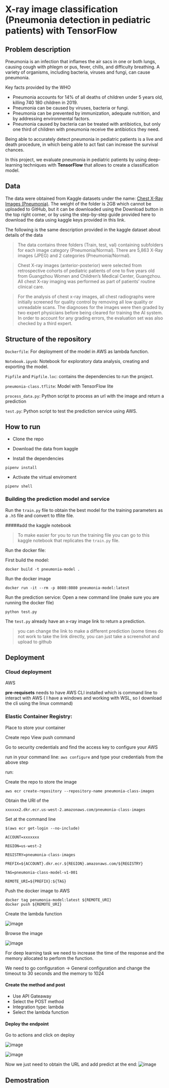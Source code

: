 
# X-ray image classification (Pneumonia detection in pediatric patients) with TensorFlow

## Problem description

Pneumonia is an infection that inflames the air sacs in one or both lungs, causing cough with phlegm or pus, fever, chills, and difficulty breathing. A variety of organisms, including bacteria, viruses and fungi, can cause pneumonia. 

Key facts provided by the WHO

-   Pneumonia accounts for 14% of all deaths of children under 5 years old, killing 740 180 children in 2019.
-   Pneumonia can be caused by viruses, bacteria or fungi.
-   Pneumonia can be prevented by immunization, adequate nutrition, and by addressing environmental factors.
-   Pneumonia caused by bacteria can be treated with antibiotics, but only one third of children with pneumonia receive the antibiotics they need.

Being able to accurately detect pneumonia in pediatric patients is a live and death procedure, in which being able to act fast can increase the survival chances.

In this project, we evaluate pneumonia in pediatric patients by using deep-learning techniques with **TensorFlow** that allows to create a classification model.

## Data

The data were obtained from Kaggle datasets under the name: [Chest X-Ray Images (Pneumonia)](https://www.kaggle.com/datasets/paultimothymooney/chest-xray-pneumonia). The weight of the folder is 2GB which cannot be uploaded to GitHub, but it can be downloaded using the Download button in the top right corner, or by using the step-by-step guide provided here to download the data using kaggle keys provided in this link. 

The following is the same description provided in the kaggle dataset about details of the data

> The data contains three folders (Train, test, val) containing subfolders for each image category (Pneumonia/Normal). There are 5,863 X-Ray images (JPEG) and 2 categories (Pneumonia/Normal). 

> Chest X-ray images (anterior-posterior) were selected from retrospective cohorts of pediatric patients of one to five years old from Guangzhou Women and Children’s Medical Center, Guangzhou. All chest X-ray imaging was performed as part of patients’ routine clinical care.

> For the analysis of chest x-ray images, all chest radiographs were initially screened for quality control by removing all low quality or unreadable scans. The diagnoses for the images were then graded by two expert physicians before being cleared for training the AI system. In order to account for any grading errors, the evaluation set was also checked by a third expert.

## Structure of the repository

``Dockerfile``: For deployment of the model in AWS as lambda function.

``Notebook.ipynb``: Notebook for exploratory data analysis, creating and exporting the model. 

``Pipfile`` and ``Pipfile.loc``: contains the dependencies to run the project.

``pneumonia-class.tflite``: Model with TensorFlow lite

``process_data.py``: Python script to process an url with the image and return a prediction

``test.py``: Python script to test the prediction service using AWS. 

## How to run

- Clone the repo

- Download the data from kaggle

- Install the dependencies
```
pipenv install
```
- Activate the virtual enviroment

```
pipenv shell
```

### Building the prediction model and service

Run the ``train.py`` file to obtain the best model for the training parameters as a ``.h5`` file and convert to tflite file.

#####add the kaggle notebook
> To make easier for you to run the training file you can go to this kaggle notebook that replicates the ``train.py`` file.

Run the docker file:

First build the model:

```
docker build -t pneumonia-model .
```
Run the docker image
```
docker run -it --rm -p 8080:8080 pneumonia-model:latest
```
Run the prediction service: Open a new command line (make sure you are running the docker file)
```
python test.py
```
The ``test.py`` already have an x-ray image link to return a prediction. 

> you can change the link to make a different prediction (some times do not work to take the link directly, you can just take a screenshot and upload to github

## Deployment

### Cloud deployment

AWS

**pre-requisets**  needs to have AWS CLI installed which is command line to interact with AWS ( I have a windows and working with WSL, so I download the cli using the linux command)

### Elastic Container Registry:

Place to store your container

Create repo View push command

Go to security credentials and find the access key to configure your AWS

run in your command line:  `aws configure`  and type your credentials from the above step

run:

Create the repo to store the image
```
aws ecr create-repository --repository-name pneumonia-class-images
```
Obtain the URI of the 
```
xxxxxx2.dkr.ecr.us-west-2.amazonaws.com/pneumonia-class-images
```
Set at the command line
```
$(aws ecr get-login --no-include)

ACCOUNT=xxxxxxx

REGION=us-west-2

REGISTRY=pneumonia-class-images

PREFIX=${ACCOUNT}.dkr.ecr.${REGION}.amazonaws.com/${REGISTRY}

TAG=pneumonia-class-model-v1-001

REMOTE_URI=${PREFIX}:${TAG}
```

Push the docker image to AWS
```
docker tag penumonia-model:latest ${REMOTE_URI}
docker push ${REMOTE_URI}
```

Create the lambda function

![image](https://user-images.githubusercontent.com/46135649/207652437-dfd995f8-6135-4229-b6a2-38183d273afa.png)

Browse the image

![image](https://user-images.githubusercontent.com/46135649/207652976-6470c49a-27f7-409d-80d5-402dbf83f298.png)

For deep learning task we need to increase the time of the response and the memory allocated to perform the function. 

We need to go configuration -> General configuration and change the timeout to 30 seconds and the memory to 1024

#### Create the method and post

- Use API Gateaway
- Select the POST method
- Integration type: lambda
- Select the lambda function

#### Deploy the endpoint

Go to actions and click on deploy

![image](https://user-images.githubusercontent.com/46135649/207659795-fddbf3a3-1dc3-4ca8-9680-02fa8b5a3574.png)


![image](https://user-images.githubusercontent.com/46135649/207660014-9baef1b4-fdb6-4637-a044-0fad8a86e8d3.png)

 Now we just need to obtain the URL and add predict at the end:
 ![image](https://user-images.githubusercontent.com/46135649/207660282-f9c17a53-aa2b-4c04-8c17-74efcb1b88ba.png)

## Demostration


